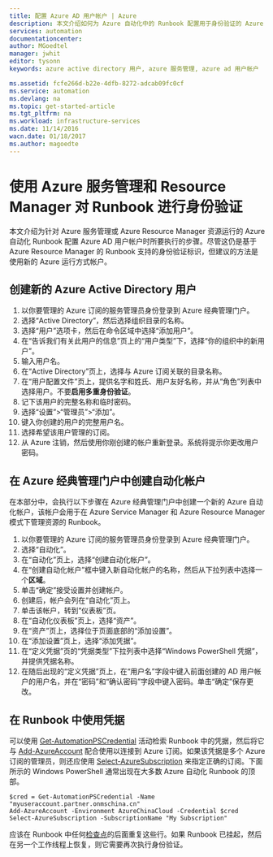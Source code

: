 ```yaml
---
title: 配置 Azure AD 用户帐户 | Azure
description: 本文介绍如何为 Azure 自动化中的 Runbook 配置用于身份验证的 Azure AD 用户帐户凭据。
services: automation
documentationcenter: 
author: MGoedtel
manager: jwhit
editor: tysonn
keywords: azure active directory 用户, azure 服务管理, azure ad 用户帐户

ms.assetid: fcfe266d-b22e-4dfb-8272-adcab09fc0cf
ms.service: automation
ms.devlang: na
ms.topic: get-started-article
ms.tgt_pltfrm: na
ms.workload: infrastructure-services
ms.date: 11/14/2016
wacn.date: 01/18/2017
ms.author: magoedte
---
```


# 使用 Azure 服务管理和 Resource Manager 对 Runbook 进行身份验证
本文介绍为针对 Azure 服务管理或 Azure Resource Manager 资源运行的 Azure 自动化 Runbook 配置 Azure AD 用户帐户时所要执行的步骤。尽管这仍是基于 Azure Resource Manager 的 Runbook 支持的身份验证标识，但建议的方法是使用新的 Azure 运行方式帐户。

## 创建新的 Azure Active Directory 用户
1. 以你要管理的 Azure 订阅的服务管理员身份登录到 Azure 经典管理门户。
2. 选择“Active Directory”，然后选择组织目录的名称。
3. 选择“用户”选项卡，然后在命令区域中选择“添加用户”。
4. 在“告诉我们有关此用户的信息”页上的“用户类型”下，选择“你的组织中的新用户”。
5. 输入用户名。
6. 在“Active Directory”页上，选择与 Azure 订阅关联的目录名称。
7. 在“用户配置文件”页上，提供名字和姓氏、用户友好名称，并从“角色”列表中选择用户。不要**启用多重身份验证**。
8. 记下该用户的完整名称和临时密码。
9. 选择“设置”>“管理员”>“添加”。
10. 键入你创建的用户的完整用户名。
11. 选择希望该用户管理的订阅。
12. 从 Azure 注销，然后使用你刚创建的帐户重新登录。系统将提示你更改用户密码。

## 在 Azure 经典管理门户中创建自动化帐户
在本部分中，会执行以下步骤在 Azure 经典管理门户中创建一个新的 Azure 自动化帐户，该帐户会用于在 Azure Service Manager 和 Azure Resource Manager 模式下管理资源的 Runbook。

1. 以你要管理的 Azure 订阅的服务管理员身份登录到 Azure 经典管理门户。
2. 选择“自动化”。
3. 在“自动化”页上，选择“创建自动化帐户”。
4. 在“创建自动化帐户”框中键入新自动化帐户的名称，然后从下拉列表中选择一个**区域**。
5. 单击“确定”接受设置并创建帐户。
6. 创建后，帐户会列在“自动化”页上。
7. 单击该帐户，转到“仪表板”页。
8. 在“自动化仪表板”页上，选择“资产”。
9. 在“资产”页上，选择位于页面底部的“添加设置”。
10. 在“添加设置”页上，选择“添加凭据”。
11. 在“定义凭据”页的“凭据类型”下拉列表中选择“Windows PowerShell 凭据”，并提供凭据名称。
12. 在随后出现的“定义凭据”页上，在“用户名”字段中键入前面创建的 AD 用户帐户的用户名，并在“密码”和“确认密码”字段中键入密码。单击“确定”保存更改。

## 在 Runbook 中使用凭据
可以使用 [Get-AutomationPSCredential](./automation-credentials.md) 活动检索 Runbook 中的凭据，然后将它与 [Add-AzureAccount](http://msdn.microsoft.com/zh-cn/library/azure/dn722528.aspx) 配合使用以连接到 Azure 订阅。如果该凭据是多个 Azure 订阅的管理员，则还应使用 [Select-AzureSubscription](http://msdn.microsoft.com/zh-cn/library/dn495203.aspx) 来指定正确的订阅。下面所示的 Windows PowerShell 通常出现在大多数 Azure 自动化 Runbook 的顶部。

```
$cred = Get-AutomationPSCredential -Name "myuseraccount.partner.onmschina.cn"
Add-AzureAccount -Environment AzureChinaCloud -Credential $cred
Select-AzureSubscription -SubscriptionName "My Subscription"
```

应该在 Runbook 中任何[检查点](http://technet.microsoft.com/zh-cn/library/dn469257.aspx#bk_Checkpoints)的后面重复这些行。如果 Runbook 已挂起，然后在另一个工作线程上恢复，则它需要再次执行身份验证。

<!---HONumber=Mooncake_Quality_Review_0117_2017-->